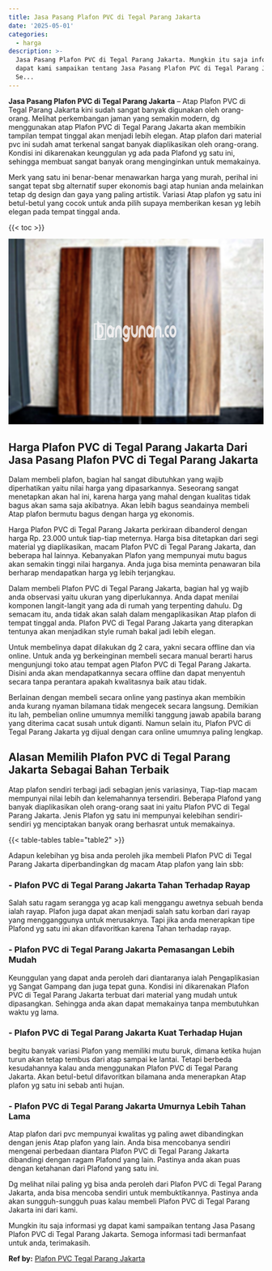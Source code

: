 ```yaml
---
title: Jasa Pasang Plafon PVC di Tegal Parang Jakarta
date: '2025-05-01'
categories:
  - harga
description: >-
  Jasa Pasang Plafon PVC di Tegal Parang Jakarta. Mungkin itu saja informasi yg
  dapat kami sampaikan tentang Jasa Pasang Plafon PVC di Tegal Parang Jakarta.
  Se...
---
```


**Jasa Pasang Plafon PVC di Tegal Parang Jakarta** – Atap Plafon PVC di Tegal Parang Jakarta kini sudah sangat banyak digunakan oleh orang-orang. Melihat perkembangan jaman yang semakin modern, dg menggunakan atap Plafon PVC di Tegal Parang Jakarta akan membikin tampilan tempat tinggal akan menjadi lebih elegan. Atap plafon dari material pvc ini sudah amat terkenal sangat banyak diaplikasikan oleh orang-orang. Kondisi ini dikarenakan keunggulan yg ada pada Plafond yg satu ini, sehingga membuat sangat banyak orang menginginkan untuk memakainya.

Merk yang satu ini benar-benar menawarkan harga yang murah, perihal ini sangat tepat sbg alternatif super ekonomis bagi atap hunian anda melainkan tetap dg design dan gaya yang paling artistik. Variasi Atap plafon yg satu ini betul-betul yang cocok untuk anda pilih supaya memberikan kesan yg lebih elegan pada tempat tinggal anda.

{{< toc >}}

![Jasa Pasang Plafon PVC di Tegal Parang Jakarta](/images/flafond-pvc-murah02.png)

## Harga Plafon PVC di Tegal Parang Jakarta Dari Jasa Pasang Plafon PVC di Tegal Parang Jakarta

Dalam membeli plafon, bagian hal sangat dibutuhkan yang wajib diperhatikan yaitu nilai harga yang dipasarkannya. Seseorang sangat menetapkan akan hal ini, karena harga yang mahal dengan kualitas tidak bagus akan sama saja akibatnya. Akan lebih bagus seandainya membeli Atap plafon bermutu bagus dengan harga yg ekonomis.

Harga Plafon PVC di Tegal Parang Jakarta perkiraan dibanderol dengan harga Rp. 23.000 untuk tiap-tiap meternya. Harga bisa ditetapkan dari segi material yg diaplikasikan, macam Plafon PVC di Tegal Parang Jakarta, dan beberapa hal lainnya. Kebanyakan Plafon yang mempunyai mutu bagus akan semakin tinggi nilai harganya. Anda juga bisa meminta penawaran bila berharap mendapatkan harga yg lebih terjangkau.

Dalam membeli Plafon PVC di Tegal Parang Jakarta, bagian hal yg wajib anda observasi yaitu ukuran yang diperlukannya. Anda dapat menilai komponen langit-langit yang ada di rumah yang terpenting dahulu. Dg semacam itu, anda tidak akan salah dalam mengaplikasikan Atap plafon di tempat tinggal anda. Plafon PVC di Tegal Parang Jakarta yang diterapkan tentunya akan menjadikan style rumah bakal jadi lebih elegan.

Untuk membelinya dapat dilakukan dg 2 cara, yakni secara offline dan via online. Untuk anda yg berkeinginan membeli secara manual berarti harus mengunjungi toko atau tempat agen Plafon PVC di Tegal Parang Jakarta. Disini anda akan mendapatkannya secara offline dan dapat menyentuh secara tanpa perantara apakah kwalitasnya baik atau tidak.

Berlainan dengan membeli secara online yang pastinya akan membikin anda kurang nyaman bilamana tidak mengecek secara langsung. Demikian itu lah, pembelian online umumnya memiliki tanggung jawab apabila barang yang diterima cacat susah untuk diganti. Namun selain itu, Plafon PVC di Tegal Parang Jakarta yg dijual dengan cara online umumnya paling lengkap.

## Alasan Memilih Plafon PVC di Tegal Parang Jakarta Sebagai Bahan Terbaik

Atap plafon sendiri terbagi jadi sebagian jenis variasinya, Tiap-tiap macam mempunyai nilai lebih dan kelemahannya tersendiri. Beberapa Plafond yang banyak diaplikasikan oleh orang-orang saat ini yaitu Plafon PVC di Tegal Parang Jakarta. Jenis Plafon yg satu ini mempunyai kelebihan sendiri-sendiri yg menciptakan banyak orang berhasrat untuk memakainya.

{{< table-tables table="table2" >}}

Adapun kelebihan yg bisa anda peroleh jika membeli Plafon PVC di Tegal Parang Jakarta diperbandingkan dg macam Atap plafon yang lain sbb:

### \- Plafon PVC di Tegal Parang Jakarta Tahan Terhadap Rayap

Salah satu ragam serangga yg acap kali menggangu awetnya sebuah benda ialah rayap. Plafon juga dapat akan menjadi salah satu korban dari rayap yang mengganggunya untuk merusaknya. Tapi jika anda menerapkan tipe Plafond yg satu ini akan difavoritkan karena Tahan terhadap rayap.

### \- Plafon PVC di Tegal Parang Jakarta Pemasangan Lebih Mudah

Keunggulan yang dapat anda peroleh dari diantaranya ialah Pengaplikasian yg Sangat Gampang dan juga tepat guna. Kondisi ini dikarenakan Plafon PVC di Tegal Parang Jakarta terbuat dari material yang mudah untuk dipasangkan. Sehingga anda akan dapat memakainya tanpa membutuhkan waktu yg lama.

### \- Plafon PVC di Tegal Parang Jakarta Kuat Terhadap Hujan

begitu banyak variasi Plafon yang memiliki mutu buruk, dimana ketika hujan turun akan tetap tembus dari atap sampai ke lantai. Tetapi berbeda kesudahannya kalau anda menggunakan Plafon PVC di Tegal Parang Jakarta. Akan betul-betul difavoritkan bilamana anda menerapkan Atap plafon yg satu ini sebab anti hujan.

### \- Plafon PVC di Tegal Parang Jakarta Umurnya Lebih Tahan Lama

Atap plafon dari pvc mempunyai kwalitas yg paling awet dibandingkan dengan jenis Atap plafon yang lain. Anda bisa mencobanya sendiri mengenai perbedaan diantara Plafon PVC di Tegal Parang Jakarta dibandingi dengan ragam Plafond yang lain. Pastinya anda akan puas dengan ketahanan dari Plafond yang satu ini.

Dg melihat nilai paling yg bisa anda peroleh dari Plafon PVC di Tegal Parang Jakarta, anda bisa mencoba sendiri untuk membuktikannya. Pastinya anda akan sungguh-sungguh puas kalau membeli Plafon PVC di Tegal Parang Jakarta ini dari kami.

Mungkin itu saja informasi yg dapat kami sampaikan tentang Jasa Pasang Plafon PVC di Tegal Parang Jakarta. Semoga informasi tadi bermanfaat untuk anda, terimakasih.

**Ref by:** [Plafon PVC Tegal Parang Jakarta](https://id.wikipedia.org/wiki/Plafon)

